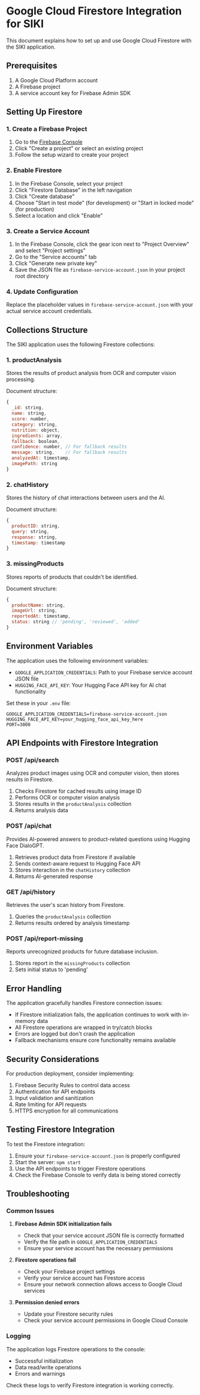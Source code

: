 # Google Cloud Firestore Integration for SIKI

This document explains how to set up and use Google Cloud Firestore with the SIKI application.

## Prerequisites

1. A Google Cloud Platform account
2. A Firebase project
3. A service account key for Firebase Admin SDK

## Setting Up Firestore

### 1. Create a Firebase Project

1. Go to the [Firebase Console](https://console.firebase.google.com/)
2. Click "Create a project" or select an existing project
3. Follow the setup wizard to create your project

### 2. Enable Firestore

1. In the Firebase Console, select your project
2. Click "Firestore Database" in the left navigation
3. Click "Create database"
4. Choose "Start in test mode" (for development) or "Start in locked mode" (for production)
5. Select a location and click "Enable"

### 3. Create a Service Account

1. In the Firebase Console, click the gear icon next to "Project Overview" and select "Project settings"
2. Go to the "Service accounts" tab
3. Click "Generate new private key"
4. Save the JSON file as `firebase-service-account.json` in your project root directory

### 4. Update Configuration

Replace the placeholder values in `firebase-service-account.json` with your actual service account credentials.

## Collections Structure

The SIKI application uses the following Firestore collections:

### 1. productAnalysis
Stores the results of product analysis from OCR and computer vision processing.

Document structure:
```javascript
{
  _id: string,
  name: string,
  score: number,
  category: string,
  nutrition: object,
  ingredients: array,
  fallback: boolean,
  confidence: number, // For fallback results
  message: string,    // For fallback results
  analyzedAt: timestamp,
  imagePath: string
}
```

### 2. chatHistory
Stores the history of chat interactions between users and the AI.

Document structure:
```javascript
{
  productID: string,
  query: string,
  response: string,
  timestamp: timestamp
}
```

### 3. missingProducts
Stores reports of products that couldn't be identified.

Document structure:
```javascript
{
  productName: string,
  imageUrl: string,
  reportedAt: timestamp,
  status: string // 'pending', 'reviewed', 'added'
}
```

## Environment Variables

The application uses the following environment variables:

- `GOOGLE_APPLICATION_CREDENTIALS`: Path to your Firebase service account JSON file
- `HUGGING_FACE_API_KEY`: Your Hugging Face API key for AI chat functionality

Set these in your `.env` file:

```env
GOOGLE_APPLICATION_CREDENTIALS=firebase-service-account.json
HUGGING_FACE_API_KEY=your_hugging_face_api_key_here
PORT=3000
```

## API Endpoints with Firestore Integration

### POST /api/search
Analyzes product images using OCR and computer vision, then stores results in Firestore.

1. Checks Firestore for cached results using image ID
2. Performs OCR or computer vision analysis
3. Stores results in the `productAnalysis` collection
4. Returns analysis data

### POST /api/chat
Provides AI-powered answers to product-related questions using Hugging Face DialoGPT.

1. Retrieves product data from Firestore if available
2. Sends context-aware request to Hugging Face API
3. Stores interaction in the `chatHistory` collection
4. Returns AI-generated response

### GET /api/history
Retrieves the user's scan history from Firestore.

1. Queries the `productAnalysis` collection
2. Returns results ordered by analysis timestamp

### POST /api/report-missing
Reports unrecognized products for future database inclusion.

1. Stores report in the `missingProducts` collection
2. Sets initial status to 'pending'

## Error Handling

The application gracefully handles Firestore connection issues:

- If Firestore initialization fails, the application continues to work with in-memory data
- All Firestore operations are wrapped in try/catch blocks
- Errors are logged but don't crash the application
- Fallback mechanisms ensure core functionality remains available

## Security Considerations

For production deployment, consider implementing:

1. Firebase Security Rules to control data access
2. Authentication for API endpoints
3. Input validation and sanitization
4. Rate limiting for API requests
5. HTTPS encryption for all communications

## Testing Firestore Integration

To test the Firestore integration:

1. Ensure your `firebase-service-account.json` is properly configured
2. Start the server: `npm start`
3. Use the API endpoints to trigger Firestore operations
4. Check the Firebase Console to verify data is being stored correctly

## Troubleshooting

### Common Issues

1. **Firebase Admin SDK initialization fails**
   - Check that your service account JSON file is correctly formatted
   - Verify the file path in `GOOGLE_APPLICATION_CREDENTIALS`
   - Ensure your service account has the necessary permissions

2. **Firestore operations fail**
   - Check your Firebase project settings
   - Verify your service account has Firestore access
   - Ensure your network connection allows access to Google Cloud services

3. **Permission denied errors**
   - Update your Firestore security rules
   - Check your service account permissions in Google Cloud Console

### Logging

The application logs Firestore operations to the console:

- Successful initialization
- Data read/write operations
- Errors and warnings

Check these logs to verify Firestore integration is working correctly.